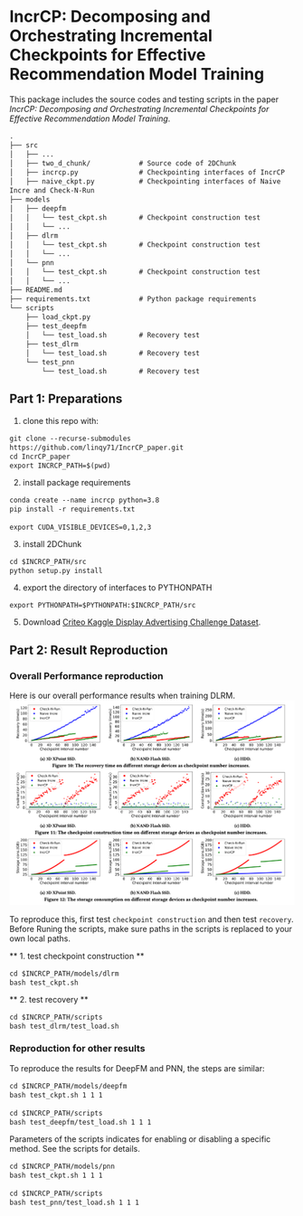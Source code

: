 # IncrCP: Decomposing and Orchestrating Incremental Checkpoints for Effective Recommendation Model Training

This package includes the source codes and testing scripts in the paper *IncrCP: Decomposing and Orchestrating Incremental Checkpoints for Effective Recommendation Model Training*.

```
.
├── src          
│   ├── ...
│   ├── two_d_chunk/            # Source code of 2DChunk
│   ├── incrcp.py               # Checkpointing interfaces of IncrCP
│   ├── naive_ckpt.py           # Checkpointing interfaces of Naive Incre and Check-N-Run
├── models
│   ├── deepfm                  
│   │   └── test_ckpt.sh        # Checkpoint construction test
│   │   └── ...
│   ├── dlrm                    
│   │   └── test_ckpt.sh        # Checkpoint construction test
│   │   └── ...
│   └── pnn                     
│   │   └── test_ckpt.sh        # Checkpoint construction test
│   │   └── ...
├── README.md
├── requirements.txt            # Python package requirements
└── scripts                     
    ├── load_ckpt.py
    ├── test_deepfm
    │   └── test_load.sh        # Recovery test
    ├── test_dlrm
    │   └── test_load.sh        # Recovery test
    └── test_pnn
        └── test_load.sh        # Recovery test

```

## Part 1: Preparations

1. clone this repo with:
```
git clone --recurse-submodules https://github.com/linqy71/IncrCP_paper.git
cd IncrCP_paper
export INCRCP_PATH=$(pwd)
```

2. install package requirements
```
conda create --name incrcp python=3.8
pip install -r requirements.txt

export CUDA_VISIBLE_DEVICES=0,1,2,3
```

3. install 2DChunk

```
cd $INCRCP_PATH/src
python setup.py install
```

4. export the directory of interfaces to PYTHONPATH

```
export PYTHONPATH=$PYTHONPATH:$INCRCP_PATH/src
```

5. Download [Criteo Kaggle Display Advertising Challenge Dataset](https://ailab.criteo.com/ressources/).


## Part 2: Result Reproduction

### Overall Performance reproduction

Here is our overall performance results when training DLRM. 
![overall performance of DLRM](./images/overall_perfromance_dlrm.jpg)

To reproduce this, first test `checkpoint construction` and then test `recovery`.
Before Runing the scripts, make sure paths in the scripts is replaced to your own local paths.

** 1. test checkpoint construction **

```
cd $INCRCP_PATH/models/dlrm
bash test_ckpt.sh
```

** 2. test recovery **

```
cd $INCRCP_PATH/scripts
bash test_dlrm/test_load.sh
```

### Reproduction for other results

To reproduce the results for DeepFM and PNN, the steps are similar:
```
cd $INCRCP_PATH/models/deepfm
bash test_ckpt.sh 1 1 1

cd $INCRCP_PATH/scripts
bash test_deepfm/test_load.sh 1 1 1
```
Parameters of the scripts indicates for enabling or disabling a specific method.
See the scripts for details.
```
cd $INCRCP_PATH/models/pnn
bash test_ckpt.sh 1 1 1

cd $INCRCP_PATH/scripts
bash test_pnn/test_load.sh 1 1 1
```